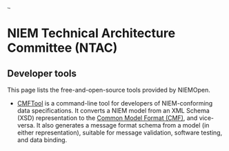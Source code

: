 # [<img src="https://github.com/niemopen/oasis-open-project/raw/main/artwork/NIEM-NO-Logo-v5.png" alt="img" style="zoom: 10%;" />](https://github.com/niemopen/oasis-open-project/blob/main/artwork/NIEM-NO-Logo-v5.png)

# NIEM Technical Architecture Committee (NTAC)

## Developer tools

This page lists the free-and-open-source tools provided by NIEMOpen.

* [CMFTool](https://github.com/niemopen/cmftool) is a command-line tool for developers of NIEM-conforming data specifications.  It converts a NIEM model from an XML Schema (XSD) representation to the [Common Model Format (CMF)](https://github.com/niemopen/common-model-format), and vice-versa.  It also generates a message format schema from a model (in either representation), suitable for message validation, software testing, and data binding.